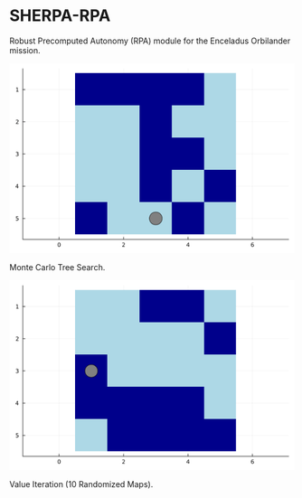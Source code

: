 # SHERPA-RPA
Robust Precomputed Autonomy (RPA) module for the Enceladus Orbilander mission.

![](https://github.com/hailey-warner/SHERPA-RPA/blob/main/mcts.gif)

Monte Carlo Tree Search.

![](https://github.com/hailey-warner/SHERPA-RPA/blob/main/value_iteration.gif)

Value Iteration (10 Randomized Maps).
